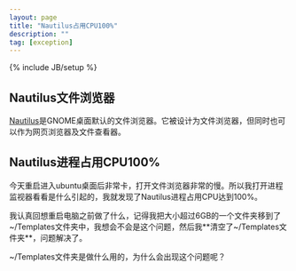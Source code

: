 ```yaml
---
layout: page
title: "Nautilus占用CPU100%"
description: ""
tag: [exception]
---
```

{% include JB/setup %}

## Nautilus文件浏览器
[Nautilus](http://zh.wikipedia.org/wiki/Nautilus%E6%AA%94%E6%A1%88%E7%80%8F%E8%A6%BD%E5%99%A8)是GNOME桌面默认的文件浏览器。它被设计为文件浏览器，但同时也可以作为网页浏览器及文件查看器。

## Nautilus进程占用CPU100%
今天重启进入ubuntu桌面后非常卡，打开文件浏览器非常的慢。所以我打开进程监视器看看是什么引起的，我就发现了Nautilus进程占用CPU达到100%。

我认真回想重启电脑之前做了什么，记得我把大小超过6GB的一个文件夹移到了~/Templates文件夹中，我想会不会是这个问题，然后我**清空了~/Templates文件夹**，问题解决了。

~/Templates文件夹是做什么用的，为什么会出现这个问题呢？
